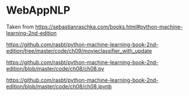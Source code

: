 # WebAppNLP

Taken from https://sebastianraschka.com/books.html#python-machine-learning-2nd-edition

https://github.com/rasbt/python-machine-learning-book-2nd-edition/tree/master/code/ch09/movieclassifier_with_update

https://github.com/rasbt/python-machine-learning-book-2nd-edition/blob/master/code/ch08/ch08.py

https://github.com/rasbt/python-machine-learning-book-2nd-edition/blob/master/code/ch08/ch08.ipynb
